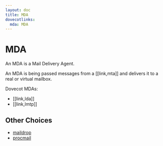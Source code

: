 ```yaml
---
layout: doc
title: MDA
dovecotlinks:
  mda: MDA
---
```


# MDA

An MDA is a Mail Delivery Agent.

An MDA is being passed messages from a [[link,mta]] and delivers it to a real
or virtual mailbox.

Dovecot MDAs:

* [[link,lda]]
* [[link,lmtp]]

## Other Choices

- [maildrop](https://www.courier-mta.org/maildrop/)
- [procmail](https://github.com/BuGlessRB/procmail)
